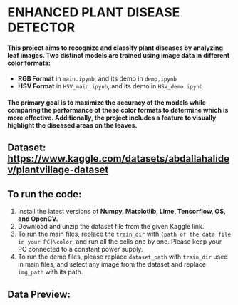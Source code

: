 # ENHANCED PLANT DISEASE DETECTOR
#### This project aims to recognize and classify plant diseases by analyzing leaf images. Two distinct models are trained using image data in different color formats: 
- **RGB Format** in `main.ipynb`, and its demo in `demo,ipynb`
- **HSV Format** in `HSV_main.ipynb`, and its demo in `HSV_demo.ipynb`
#### The primary goal is to maximize the accuracy of the models while comparing the performance of these color formats to determine which is more effective. Additionally, the project includes a feature to visually highlight the diseased areas on the leaves.

## Dataset: https://www.kaggle.com/datasets/abdallahalidev/plantvillage-dataset

## To run the code:
1. Install the latest versions of **Numpy, Matplotlib, Lime, Tensorflow, OS, and OpenCV.**
2. Download and unzip the dataset file from the given Kaggle link.
3. To run the main files, replace the `train_dir` with `{path of the data file in your PC}\color`, and run all the cells one by one. Please keep your PC connected to a constant power supply.
4. To run the demo files, please replace `dataset_path` with `train_dir` used in main files, and select any image from the dataset and replace `img_path` with its path.

## Data Preview:

